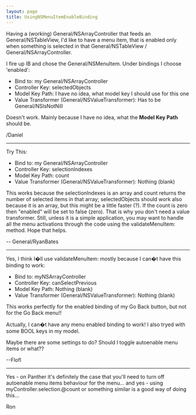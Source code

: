 ```yaml
---
layout: page
title: UsingNSMenuItemEnableBinding
---
```


Having a (working) General/NSArrayController that feeds an General/NSTableView, I'd like to have a menu item, that is enabled only when something is selected in that General/NSTableView / General/NSArrayController.

I fire up IB and chose the General/NSMenuItem. Under bindings I choose 'enabled':

* Bind to: my General/NSArrayController
* Controller Key: selectedObjects
* Model Key Path: I have no idea, what model key I should use for this one
* Value Transformer (General/NSValueTransformer): Has to be General/NSIsNotNill


Doesn't work. Mainly because I have no idea, what the **Model Key Path** should be.

/Daniel

----

Try This:


* Bind to: my General/NSArrayController
* Controller Key: selectionIndexes
* Model Key Path: count
* Value Transformer (General/NSValueTransformer): Nothing (blank)


This works because the selectionIndexes is an array and     count returns the number of selected items in that array; selectedObjects should work also because it is an array, but this might be a little faster (?). If the count is zero then "enabled" will be set to false (zero). That is why you don't need a value transformer. Still, unless it is a simple application, you may want to handle all the menu activations through the code using the     validateMenuItem: method. Hope that helps.

-- General/RyanBates

----

Yes, I think I�ll use      validateMenuItem: mostly because I can�t have this binding to work:


* Bind to: myNSArrayController
* Controller Key: canSelectPrevious
* Model Key Path: Nothing (blank)
* Value Transformer (General/NSValueTransformer): Nothing (blank)


This works perfectly for the enabled binding of my Go Back button, but not for the Go Back menu!!

Actually, I can�t have any menu enabled binding to work! I also tryed with some BOOL keys in my model.

Maybe there are some settings to do? Should I toggle autoenable menu items or what??

--Flofl

----

Yes - on Panther it's definitely the case that you'll need to turn off autoenable menu items behaviour for the menu...
and yes - using myController.selection.@count or something similar is a good way of doing this... 

Ron

